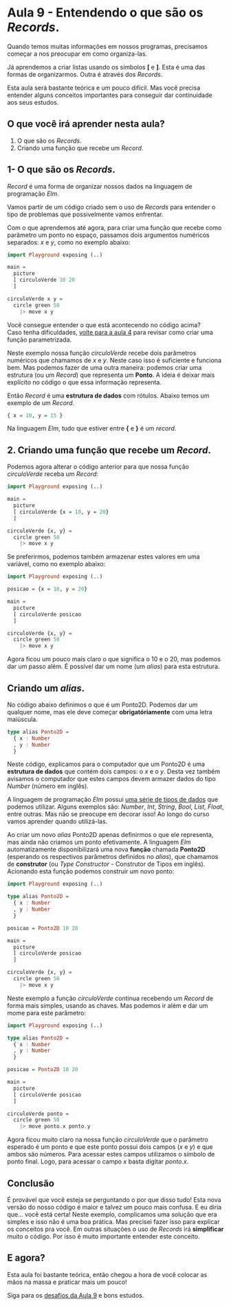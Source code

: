 # Aula 9 - Entendendo o que são os *Records*.

Quando temos muitas informações em nossos programas, precisamos
começar a nos preocupar em como organiza-las.

Já aprendemos a criar listas usando os símbolos **[** e
**]**. Esta é uma das formas de organizarmos. Outra é
através dos *Records*.

Esta aula será bastante teórica e um pouco difícil. Mas
você precisa entender alguns conceitos importantes para
conseguir dar continuidade aos seus estudos.

## O que você irá aprender nesta aula?

1. O que são os *Records*.  
2. Criando uma função que recebe um *Record*.

## 1- O que são os *Records*.  

*Record* é uma forma de organizar nossos dados na linguagem
de programação *Elm*. 

Vamos partir de um código criado sem o uso de *Records* para
entender o tipo de problemas que possivelmente vamos enfrentar.

Com o que aprendemos até agora, para criar uma função que
recebe como parâmetro um ponto no espaço, passamos dois
argumentos numéricos separados: *x* e *y*, como no exemplo abaixo:

```haskell
import Playground exposing (..)

main =
  picture
  [ circuloVerde 10 20
  ]

circuloVerde x y =
  circle green 50
    |> move x y
```

Você consegue entender o que está acontecendo no código acima?  
Caso tenha dificuldades, <a href=./aula_4.md>volte para a aula 4</a> para
revisar como criar uma função parametrizada.

Neste exemplo nossa função *circuloVerde* recebe dois parâmetros numéricos
que chamamos de *x* e *y*. Neste caso isso é suficiente e funciona bem. Mas
podemos fazer de uma outra maneira: podemos criar uma estrutura (ou um *Record*)
que representa um **Ponto**. A ideia é deixar mais explícito no código o que 
essa informação representa.

Então *Record* é uma **estrutura de dados** com rótulos. Abaixo temos um exemplo
de um *Record*.

```haskell
{ x = 10, y = 15 }
```

Na linguagem _Elm_, tudo que estiver entre **{** e **}** é um *record*.

## 2. Criando uma função que recebe um _Record_.

Podemos agora alterar o código anterior para que nossa função
_circuloVerde_ receba um _Record_:

```haskell
import Playground exposing (..)

main =
  picture
  [ circuloVerde {x = 10, y = 20}
  ]

circuloVerde {x, y} =
  circle green 50
    |> move x y
```

Se preferirmos, podemos também armazenar estes valores em uma variável,
como no exemplo abaixo:

```haskell
import Playground exposing (..)

posicao = {x = 10, y = 20}

main =
  picture
  [ circuloVerde posicao
  ]

circuloVerde {x, y} =
  circle green 50
    |> move x y
```

Agora ficou um pouco mais claro o que significa o 10 e o 20, mas podemos
dar um passo além. É possível dar um nome (um *alias*) para
esta estrutura.

## Criando um *alias*.

No código abaixo definimos o que é um Ponto2D. Podemos dar um qualquer nome,
mas ele deve começar **obrigatóriamente** com uma letra maiúscula.  

```haskell
type alias Ponto2D =
  { x : Number 
  , y : Number
  }
```

Neste código, explicamos para o computador que um Ponto2D é uma **estrutura de dados**
que contém dois campos: o _x_ e o _y_. Desta vez também avisamos o computador que
estes campos devem armazer dados do tipo _Number_ (número em inglês).

A linguagem de programação _Elm_ possui <a href="https://guide.elm-lang.org/types/" target=_blank>
uma série de tipos de dados</a> que podemos utilizar. Alguns exemplos são: _Number_, _Int_, _String_,
_Bool_, _List_, _Float_, entre outras. Mas não se preocupe em decorar isso! Ao longo do curso
vamos aprender quando utilizá-las.

Ao criar um novo *alias* Ponto2D apenas definirmos o que ele representa, mas ainda não
criamos um ponto efetivamente. A linguagem _Elm_ automatizamente disponibilizará
uma nova **função** chamada **Ponto2D** (esperando os respectivos parâmetros definidos no _alias_), 
que chamamos de **construtor** (ou _Type Constructor_ - Construtor de Tipos em inglês).
Acionando esta função podemos construir um novo ponto:

```haskell
import Playground exposing (..)

type alias Ponto2D =
  { x : Number 
  , y : Number
  }

posicao = Ponto2D 10 20

main =
  picture
  [ circuloVerde posicao
  ]

circuloVerde {x, y} =
  circle green 50
    |> move x y
```

Neste exemplo a função _circuloVerde_ continua recebendo um _Record_
de forma mais simples, usando as chaves. Mas podemos ir além e
dar um mome para este parâmetro:

```haskell
import Playground exposing (..)

type alias Ponto2D =
  { x : Number 
  , y : Number
  }

posicao = Ponto2D 10 20

main =
  picture
  [ circuloVerde posicao
  ]

circuloVerde ponto =
  circle green 50
    |> move ponto.x ponto.y
```

Agora ficou muito claro na nossa função _circuloVerde_ que
o parâmetro esperado é um ponto e que este ponto
possui dois campos (_x_ e _y_) e que ambos são números. 
Para acessar estes campos utilizamos o símbolo de ponto final. 
Logo, para acessar o campo _x_ basta digitar _ponto.x_.

## Conclusão

É provável que você esteja se perguntando o por que disso
tudo! Esta nova versão do nosso código é maior e talvez um pouco mais
confusa. E eu diria que... você está certa! Neste exemplo,
complicamos uma solução que era simples e isso não é uma
boa prática. Mas precisei fazer isso para explicar
os conceitos pra você. Em outras situações o uso de _Records_
irá **simplificar** muito o código. Por isso é muito importante
entender este conceito.

## E agora?

Esta aula foi bastante teórica, então chegou a hora de você
colocar as mãos na massa e praticar mais um pouco!

Siga para os [desafios da Aula 9](/aula_9_desafios.html) e bons estudos.

